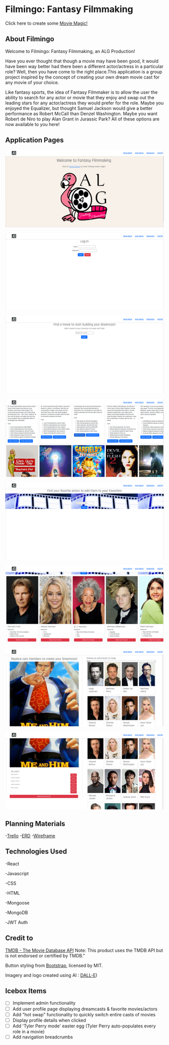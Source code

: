 # Filmingo: Fantasy Filmmaking

Click here to create some [Movie Magic!]()

## About Filmingo

Welcome to Filmingo: Fantasy Filmmaking, an ALG Production!

Have you ever thought that though a movie may have been good, it would have been way better had there been a different actor/actress in a particular role? Well, then you have come to the right place.This application is a group project inspired by the concept of creating your own dream movie cast for any movie of your choice. 

Like fantasy sports, the idea of Fantasy Filmmaker is to allow the user the ability to search for any actor or movie that they enjoy and swap out the leading stars for any actor/actress they would prefer for the role. Maybe you enjoyed the Equalizer, but thought Samuel Jackson would give a better performance as Robert McCall than Denzel Washington. Maybe you want Robert de Niro to play Alan Grant in Jurassic Park? All of these options are now available to you here!

## Application Pages

![ image](public/screenshots/Landing.png)

![ image](public/screenshots/Login.png)

![ image](public/screenshots/MovieSearch.png)

![ image](public/screenshots/MovieLandingTop.png)

![ image](public/screenshots/ActorSearch.png)

![ image](public/screenshots/ActorLandTop.png)

![ image](public/screenshots/DreamcastLandTop.png)

![ image](public/screenshots/DreamcastLandBottom.png)

## Planning Materials
-[Trello](https://trello.com/b/nJhah0ta/fantasy-filmmaking)
-[ERD](https://whimsical.com/film-app-3PPzi7oRtLtawhkU9BE7SQ)
-[Wireframe](https://i.postimg.cc/MHD2F9J0/Wireframe.png)

## Technologies Used

-React

-Javascript

-CSS

-HTML

-Mongoose

-MongoDB

-JWT Auth

## Credit to
[TMDB - The Movie Database API](https://www.themoviedb.org/?language=en-US)
Note: This product uses the TMDB API but is not endorsed or certified by TMDB."

Button styling from [Bootstrap](https://getbootstrap.com/), licensed by MIT.

Imagery and logo created using AI : [DALL-E](https://openai.com/dall-e-2/))

## Icebox Items

- [ ] Implement admin functionality
- [ ] Add user profile page displaying dreamcasts & favorite movies/actors
- [ ] Add "hot swap" functionality to quickly switch entire casts of movies
- [ ] Display profile details when clicked
- [ ] Add 'Tyler Perry mode' easter egg (Tyler Perry auto-populates every role in a movie)
- [ ] Add navigation breadcrumbs